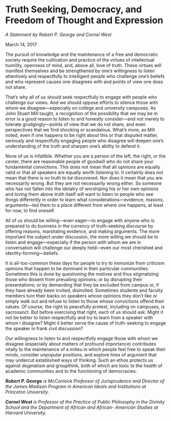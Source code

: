 # Truth Seeking, Democracy, and Freedom of Thought and Expression
*A Statement by Robert P. George and Cornel West*

March 14, 2017

The pursuit of knowledge and the maintenance of a free and democratic society require the cultivation and practice of the virtues of intellectual humility, openness of mind, and, above all, love of truth. These virtues will manifest themselves and be strengthened by one’s willingness to listen attentively and respectfully to intelligent people who challenge one’s beliefs and who represent causes one disagrees with and points of view one does not share.

That’s why all of us should seek respectfully to engage with people who challenge our views. And we should oppose efforts to silence those with whom we disagree—especially on college and university campuses. As John Stuart Mill taught, a recognition of the possibility that we may be in error is a good reason to listen to and honestly consider—and not merely to tolerate grudgingly—points of view that we do not share, and even perspectives that we find shocking or scandalous. What’s more, as Mill noted, even if one happens to be right about this or that disputed matter, seriously and respectfully engaging people who disagree will deepen one’s understanding of the truth and sharpen one’s ability to defend it.

None of us is infallible. Whether you are a person of the left, the right, or the center, there are reasonable people of goodwill who do not share your fundamental convictions. This does not mean that all opinions are equally valid or that all speakers are equally worth listening to. It certainly does not mean that there is no truth to be discovered. Nor does it mean that you are necessarily wrong. But they are not necessarily wrong either. So someone who has not fallen into the idolatry of worshiping his or her own opinions and loving them above truth itself will want to listen to people who see things differently in order to learn what considerations—evidence, reasons, arguments—led them to a place different from where one happens, at least for now, to find oneself.

All of us should be willing—even eager—to engage with anyone who is prepared to do business in the currency of truth-seeking discourse by offering reasons, marshaling evidence, and making arguments. The more important the subject under discussion, the more willing we should be to listen and engage—especially if the person with whom we are in conversation will challenge our deeply held—even our most cherished and identity-forming—beliefs.

It is all-too-common these days for people to try to immunize from criticism opinions that happen to be dominant in their particular communities. Sometimes this is done by questioning the motives and thus stigmatizing those who dissent from prevailing opinions; or by disrupting their presentations; or by demanding that they be excluded from campus or, if they have already been invited, disinvited. Sometimes students and faculty members turn their backs on speakers whose opinions they don’t like or simply walk out and refuse to listen to those whose convictions offend their values. Of course, the right to peacefully protest, including on campuses, is sacrosanct. But before exercising that right, each of us should ask: Might it not be better to listen respectfully and try to learn from a speaker with whom I disagree? Might it better serve the cause of truth-seeking to engage the speaker in frank civil discussion?

Our willingness to listen to and respectfully engage those with whom we disagree (especially about matters of profound importance) contributes vitally to the maintenance of a milieu in which people feel free to speak their minds, consider unpopular positions, and explore lines of argument that may undercut established ways of thinking. Such an ethos protects us against dogmatism and groupthink, both of which are toxic to the health of academic communities and to the functioning of democracies.

***Robert P. George** is McCormick Professor of Jurisprudence and Director of the James Madison Program in American Ideals and Institutions at Princeton University.*

***Cornel West** is Professor of the Practice of Public Philosophy in the Divinity School and the Department of African and African- American Studies at Harvard University.*
